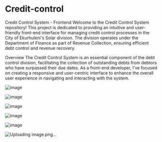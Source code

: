 # Credit-control

Credit Control System - Frontend
Welcome to the Credit Control System repository! This project is dedicated to providing an intuitive and user-friendly front-end interface for managing credit control processes in the City of Ekurhuleni's Solar division. The division operates under the Department of Finance as part of Revenue Collection, ensuring efficient debt control and revenue recovery.

Overview
The Credit Control System is an essential component of the debt control division, facilitating the collection of outstanding debts from debtors who have surpassed their due dates. As a front-end developer, I've focused on creating a responsive and user-centric interface to enhance the overall user experience in navigating and interacting with the system.


![image](https://github.com/naadz03/Credit-control/assets/129620450/e14e6bf3-fce0-4b65-a16c-6b3b0d8b240b)


![image](https://github.com/naadz03/Credit-control/assets/129620450/91975aaf-30ad-423c-87dc-df29797616e4)


![image](https://github.com/naadz03/Credit-control/assets/129620450/7813cbab-383a-4439-bbab-f7652cd345c2)


![image](https://github.com/naadz03/Credit-control/assets/129620450/3ab63674-1f57-4632-93ac-6500ac12e297)

![image](https://github.com/naadz03/Credit-control/assets/129620450/280477af-1e1e-459b-9179-6dba961f6995)

![Uploading image.png…]()




